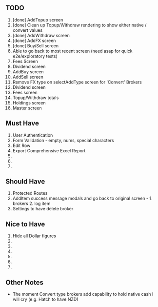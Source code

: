 ## TODO
1. [done] AddTopup screen
1. [done] Clean up Topup/Withdraw rendering to show either native / convert values
1. [done] AddWithdraw screen
1. [done] AddFX screen
1. [done] Buy/Sell screen
1. Able to go back to most recent screen (need asap for quick e2e/exploratory tests)
1. Fees Screen
1. Dividend screen
1. AddBuy screen
1. AddSell screen
1. Remove FX type on selectAddType screen for 'Convert' Brokers
1. Dividend screen
1. Fees screen
1. Topup/Withdraw totals
1. Holdings screen
1. Master screen

## Must Have
1. User Authentication
1. Form Validation - empty, nums, special characters
1. Edit Row
1. Export Comprehensive Excel Report
1.
1.
1.

## Should Have
1. Protected Routes
1. AddItem success message modals and go back to original screen - 1. brokers 2. log item
1. Settings to have delete broker

## Nice to Have
1. Hide all Dollar figures
1.
1.
1.
1.
1.
1.

## Other Notes
- The moment Convert type brokers add capability to hold native cash I will cry (e.g. Hatch to have NZD)